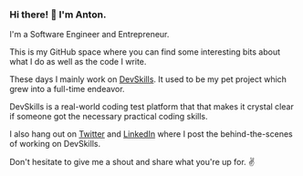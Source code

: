 ### Hi there! 👋 I'm Anton.

I'm a Software Engineer and Entrepreneur.

This is my GitHub space where you can find some interesting bits about what I do as well as the code I write.

These days I mainly work on [DevSkills](http://devskills.co/). It used to be my pet project which grew into a full-time endeavor. 

DevSkills is a real-world coding test platform that that makes it crystal clear if someone got the necessary practical coding skills.

I also hang out on [Twitter](https://twitter.com/fenskexyz) and [LinkedIn](https://www.linkedin.com/in/fenske/) where I post the behind-the-scenes of working on DevSkills.

Don't hesitate to give me a shout and share what you're up for. ✌️ 
